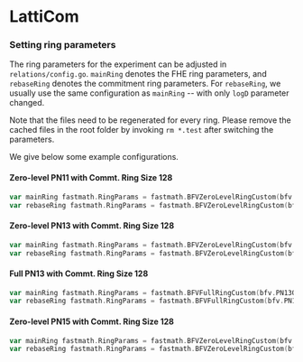 # LattiCom

### Setting ring parameters
The ring parameters for the experiment can be adjusted in `relations/config.go`.
`mainRing` denotes the FHE ring parameters, and `rebaseRing` denotes the commitment ring parameters. 
For `rebaseRing`, we usually use the same configuration as `mainRing` -- with only `logD` parameter changed.

Note that the files need to be regenerated for every ring. Please remove the cached files in the root folder 
by invoking `rm *.test` after switching the parameters.

We give below some example configurations.

#### Zero-level PN11 with Commt. Ring Size 128
```go
var mainRing fastmath.RingParams = fastmath.BFVZeroLevelRingCustom(bfv.PN11QP54, 11)
var rebaseRing fastmath.RingParams = fastmath.BFVZeroLevelRingCustom(bfv.PN11QP54, 7)
```

#### Zero-level PN13 with Commt. Ring Size 128
```go
var mainRing fastmath.RingParams = fastmath.BFVZeroLevelRingCustom(bfv.PN13QP218, 13)
var rebaseRing fastmath.RingParams = fastmath.BFVZeroLevelRingCustom(bfv.PN13QP218, 7)
```

#### Full PN13 with Commt. Ring Size 128
```go
var mainRing fastmath.RingParams = fastmath.BFVFullRingCustom(bfv.PN13QP218, 13)
var rebaseRing fastmath.RingParams = fastmath.BFVFullRingCustom(bfv.PN13QP218, 7)
```

#### Zero-level PN15 with Commt. Ring Size 128
```go
var mainRing fastmath.RingParams = fastmath.BFVZeroLevelRingCustom(bfv.PN15QP880, 15)
var rebaseRing fastmath.RingParams = fastmath.BFVZeroLevelRingCustom(bfv.PN15QP880, 7)
```
